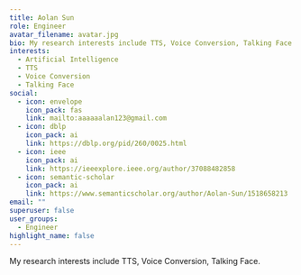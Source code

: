 ```yaml
---
title: Aolan Sun
role: Engineer
avatar_filename: avatar.jpg
bio: My research interests include TTS, Voice Conversion, Talking Face.
interests:
  - Artificial Intelligence
  - TTS
  - Voice Conversion
  - Talking Face
social:
  - icon: envelope
    icon_pack: fas
    link: mailto:aaaaaalan123@gmail.com
  - icon: dblp
    icon_pack: ai
    link: https://dblp.org/pid/260/0025.html
  - icon: ieee
    icon_pack: ai
    link: https://ieeexplore.ieee.org/author/37088482858
  - icon: semantic-scholar
    icon_pack: ai
    link: https://www.semanticscholar.org/author/Aolan-Sun/1518658213
email: ""
superuser: false
user_groups:
  - Engineer
highlight_name: false
---
```


My research interests include TTS, Voice Conversion, Talking Face.